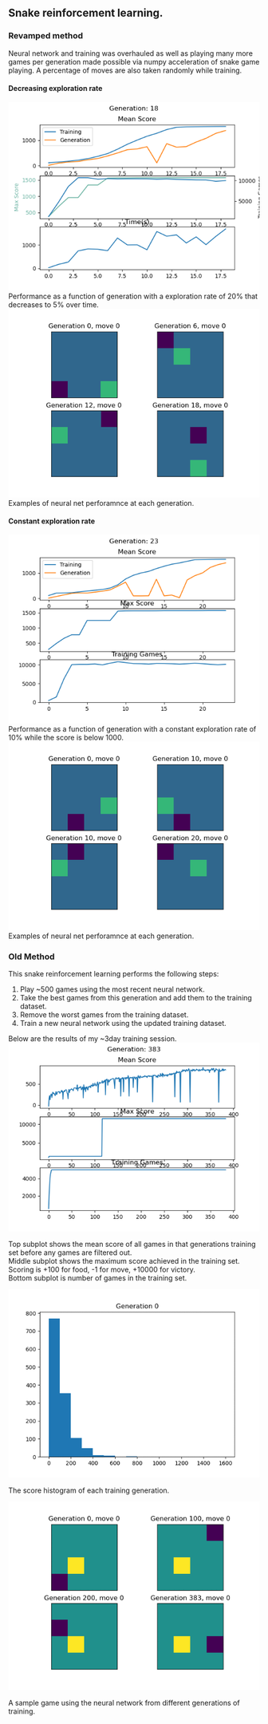 ## Snake reinforcement learning.
### Revamped method
Neural network and training was overhauled as well as playing many more games per generation made possible via numpy acceleration of snake game playing. A percentage of moves are also taken randomly while training.

#### Decreasing exploration rate
![](media/pictures/4x4_decreasing_exploration_rate.png)
Performance as a function of generation with a exploration rate of 20% that decreases to 5% over time.
![](media/gifs/4x4_fast_explore.gif)
Examples of neural net perforamnce at each generation.
#### Constant exploration rate
![](media/pictures/4x4_constant_exploration_rate.png)
Performance as a function of generation with a constant exploration rate of 10% while the score is below 1000.
![](media/gifs//4x4_nn_optimization_1.gif)
Examples of neural net perforamnce at each generation.
 
### Old Method
This snake reinforcement learning performs the following steps:
1. Play ~500 games using the most recent neural network.
2. Take the best games from this generation and add them to the training dataset.
3. Remove the worst games from the training dataset.
4. Train a new neural network using the updated training dataset.


Below are the results of my ~3day training session.  
![](media/pictures/sept-6-training.png)  

Top subplot shows the mean score of all games in that generations training set before any games are filtered out.  
Middle subplot shows the maximum score achieved in the training set. Scoring is +100 for food, -1 for move, +10000 for victory.  
Bottom subplot is number of games in the training set.  
  
![](media/gifs/sept-6-2020_slow.gif)  
  
The score histogram of each training generation.  
  
![](media/gifs/compareGif.gif)  
  
A sample game using the neural network from different generations of training.  